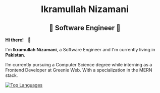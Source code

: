  <h1 align="center">Ikramullah Nizamani</h1>
<h2 align="center"><strong>🚨 Software Engineer 🚨</strong></h2>

<p><strong>Hi there! <span style="margin:0 10px;">👋</span></strong></p>
    
<p>I'm <strong>Ikramullah Nizamani</strong>, a Software Engineer and I'm currently living in <strong>Pakistan</strong>.</p>
<p>I’m currently pursuing a Computer Science degree while interning as a Frontend Developer at Greenie Web. With a specialization in the MERN stack.</p>

<a href="https://github.com/officialabdulrehman" align="left"><img src="https://github-readme-stats.vercel.app/api/top-langs/?username=officialabdulrehman&langs_count=10&title_color=0891b2&text_color=ffffff&icon_color=0891b2&bg_color=1c1917&hide_border=true&locale=en&custom_title=Top%20%Languages" alt="Top Languages" /></a>
